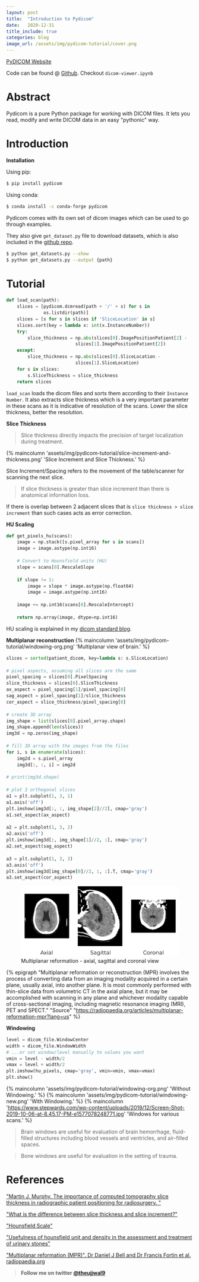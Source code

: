```yaml
---
layout: post
title:  "Introduction to Pydicom"
date:   2020-12-31
title_include: true
categories: blog
image_url: /assets/img/pydicom-tutorial/cover.png
---
```


[PyDICOM Website](https://pydicom.github.io/)

Code can be found @ [Github](https://github.com/Ujjwal-9/medical-training/tree/master/dicom-demo). Checkout `dicom-viewer.ipynb`

# Abstract

Pydicom is a pure Python package for working with DICOM files. It lets you read, modify and write DICOM data in an easy "pythonic" way.


# Introduction

**Installation**

Using pip: 
```bash
$ pip install pydicom
```

Using conda: 
```bash
$ conda install -c conda-forge pydicom
```

Pydicom comes with its own set of dicom images which can be used to go through examples.

They also give `get_dataset.py` file to download datasets, which is also included in the [github repo](https://github.com/Ujjwal-9/medical-training/tree/master/dicom-demo).

```bash
$ python get_datasets.py --show
$ python get_datasets.py --output {path}
```


# Tutorial
```python
def load_scan(path):
    slices = [pydicom.dcmread(path + '/' + s) for s in               
              os.listdir(path)]
    slices = [s for s in slices if 'SliceLocation' in s]
    slices.sort(key = lambda x: int(x.InstanceNumber))
    try:
        slice_thickness = np.abs(slices[0].ImagePositionPatient[2] -   
                          slices[1].ImagePositionPatient[2])
    except:
        slice_thickness = np.abs(slices[0].SliceLocation - 
                          slices[1].SliceLocation)
    for s in slices:
        s.SliceThickness = slice_thickness
    return slices
```
`load_scan` loads the dicom files and sorts them according to their `Instance Number`. It also extracts slice thickness which is a very important parameter in these scans as it is indicative of resolution of the scans. Lower the slice thickness, better the resolution.


**Slice Thickness**

> Slice thickness directly impacts the precision of target localization during treatment.

{% maincolumn 'assets/img/pydicom-tutorial/slice-increment-and-thickness.png' 'Slice Increment and Slice Thickness.' %}

Slice Increment/Spacing refers to the movement of the table/scanner for scanning the next slice.

> If slice thickness is greater than slice increment than there is anatomical information loss.

If there is overlap between 2 adjacent slices that is `slice thickness > slice increment` than such cases acts as error correction.

**HU Scaling**

```python
def get_pixels_hu(scans):
    image = np.stack([s.pixel_array for s in scans])
    image = image.astype(np.int16)
    
    # Convert to Hounsfield units (HU)
    slope = scans[0].RescaleSlope
    
    if slope != 1:
        image = slope * image.astype(np.float64)
        image = image.astype(np.int16)
        
    image += np.int16(scans[0].RescaleIntercept)
    
    return np.array(image, dtype=np.int16)
```

HU scaling is explained in my [dicom standard blog](http://ujjwal9.ml/blog/medicine/2020/12/28/dicom-intro.html). 

**Multiplanar reconstruction**
{% maincolumn 'assets/img/pydicom-tutorial/windowing-org.png' 'Multiplanar view of brain.' %}


```python
slices = sorted(patient_dicom, key=lambda s: s.SliceLocation)

# pixel aspects, assuming all slices are the same
pixel_spacing = slices[0].PixelSpacing
slice_thickness = slices[0].SliceThickness
ax_aspect = pixel_spacing[1]/pixel_spacing[0]
sag_aspect = pixel_spacing[1]/slice_thickness
cor_aspect = slice_thickness/pixel_spacing[0]

# create 3D array
img_shape = list(slices[0].pixel_array.shape)
img_shape.append(len(slices))
img3d = np.zeros(img_shape)

# fill 3D array with the images from the files
for i, s in enumerate(slices):
    img2d = s.pixel_array
    img3d[:, :, i] = img2d
    
# print(img3d.shape)

# plot 3 orthogonal slices
a1 = plt.subplot(1, 3, 1)
a1.axis('off')
plt.imshow(img3d[:, :, img_shape[2]//2], cmap='gray')
a1.set_aspect(ax_aspect)

a2 = plt.subplot(1, 3, 2)
a2.axis('off')
plt.imshow(img3d[:, img_shape[1]//2, :], cmap='gray')
a2.set_aspect(sag_aspect)

a3 = plt.subplot(1, 3, 3)
a3.axis('off')
plt.imshow(img3d[img_shape[0]//2, :, :].T, cmap='gray')
a3.set_aspect(cor_aspect)
```
<figure>
<img src="/assets/img/pydicom-tutorial/mpr.png">
<figcaption>Multiplanar reformation - axial, sagittal and coronal view</figcaption>
</figure>

{% epigraph "Multiplanar reformation or reconstruction (MPR) involves the process of converting data from an imaging modality acquired in a certain plane, usually axial, into another plane. It is most commonly performed with thin-slice data from volumetric CT in the axial plane, but it may be accomplished with scanning in any plane and whichever modality capable of cross-sectional imaging, including magnetic resonance imaging (MRI), PET and SPECT." "Source" "https://radiopaedia.org/articles/multiplanar-reformation-mpr?lang=us" %}


**Windowing**

```python
level = dicom_file.WindowCenter
width = dicom_file.WindowWidth
# ...or set window/level manually to values you want
vmin = level - width/2
vmax = level + width/2
plt.imshow(hu_pixels, cmap='gray', vmin=vmin, vmax=vmax)
plt.show()
```

{% maincolumn 'assets/img/pydicom-tutorial/windowing-org.png' 'Without Windowing.' %}
{% maincolumn 'assets/img/pydicom-tutorial/windowing-new.png' 'With Windowing.' %}
{% maincolumn 'https://www.stepwards.com/wp-content/uploads/2019/12/Screen-Shot-2019-10-06-at-8.45.17-PM-e1577078248771.jpg' 'Windows for various scans.' %}

> Brain windows are useful for evaluation of brain hemorrhage, fluid-filled structures including blood vessels and ventricles, and air-filled spaces.

> Bone windows are useful for evaluation in the setting of trauma. 


# References

["Martin J. Murphy. The importance of computed tomography slice thickness in radiographic patient positioning for radiosurgery. "](https://doi.org/10.1118/1.598500)

["What is the difference between slice thickness and slice increment?"](https://www.materialise.com/en/faq/what-difference-between-slice-thickness-and-slice-increment#:~:text=Slice%20thickness%20and%20slice%20increment%20are%20central%20concepts%20that%20surround,4%20mm%20in%20the%20illustration)

["Hounsfield Scale"](https://www.sciencedirect.com/topics/medicine-and-dentistry/hounsfield-scale)

["Usefulness of hounsfield unit and density in the assessment and treatment of urinary stones"](https://www.ncbi.nlm.nih.gov/pmc/articles/PMC4220362/)

["Multiplanar reformation (MPR)". Dr Daniel J Bell and Dr Francis Fortin et al. radiopaedia.org](https://radiopaedia.org/articles/multiplanar-reformation-mpr?lang=us)


> **Follow me on twitter [@theujjwal9](https://twitter.com/theujjwal9)**